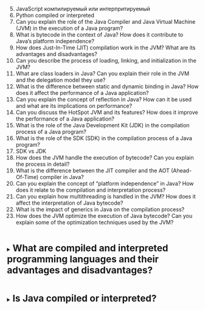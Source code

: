 
5. JavaScript компилируемый или интерпритируемый
6. Python compiled or interpreted
6. Can you explain the role of the Java Compiler and Java Virtual Machine (JVM) in the execution of a Java program?
7. What is bytecode in the context of Java? How does it contribute to Java’s platform independence?
8. How does Just-In-Time (JIT) compilation work in the JVM? What are its advantages and disadvantages?
9. Can you describe the process of loading, linking, and initialization in the JVM?
10. What are class loaders in Java? Can you explain their role in the JVM and the delegation model they use?
11. What is the difference between static and dynamic binding in Java? How does it affect the performance of a Java application?
12. Can you explain the concept of reflection in Java? How can it be used and what are its implications on performance?
13. Can you discuss the HotSpot JVM and its features? How does it improve the performance of a Java application?
14. What is the role of the Java Development Kit (JDK) in the compilation process of a Java program?
15. What is the role of the SDK (SDK) in the compilation process of a Java program?
16. SDK vs JDK
17. How does the JVM handle the execution of bytecode? Can you explain the process in detail?
18. What is the difference between the JIT compiler and the AOT (Ahead-Of-Time) compiler in Java?
19. Can you explain the concept of “platform independence” in Java? How does it relate to the compilation and interpretation process?
20. Can you explain how multithreading is handled in the JVM? How does it affect the interpretation of Java bytecode?
21. What is the impact of generics in Java on the compilation process?
22. How does the JVM optimize the execution of Java bytecode? Can you explain some of the optimization techniques used by the JVM?


[//]: # (What are compiled and interpreted programming 
        languages and their advantages and disadvantages?)
<br>
<details>
    <summary>
        <b><big><big><big>
            What are compiled and interpreted programming 
            languages and their advantages and disadvantages?
        </big></big></big></b>
    </summary>

**Compiled languages** are translated into machine code,
which can be executed by the processor.

+ They run faster and more efficiently
+ Has better control over hardware resources

- require an additional ‘build’ stage
- Every time you make changes, you will need to ‘rebuild’ the program

**Interpreted languages** are read and executed line by line by another program

+ immediately sees all changes and translates it to you
+ JIT (Just-In-Time) compilation
  + dynamic recompilation 
  + microarchitecture-specific speedups

- Interpreted languages are much slower than compiled ones.

</details>

[//]: # (Is Java compiled or interpreted?)
<br>
<details>
    <summary>
        <b><big><big><big>
            Is Java compiled or interpreted?
        </big></big></big></b>
    </summary>

Java is both compiled and interpreted. Here’s how it works:

**Compilation:** Java source code is first compiled into bytecode by the Java compiler.

**Interpretation:** The JVM interprets and executes this bytecode at runtime.

**Just-In-Time Compilation:** Modern JVMs also have a Just-In-Time (JIT) compiler. 
This means that the JVM optimizes our code at runtime 
to gain similar performance benefits to a compiled language.

</details>



